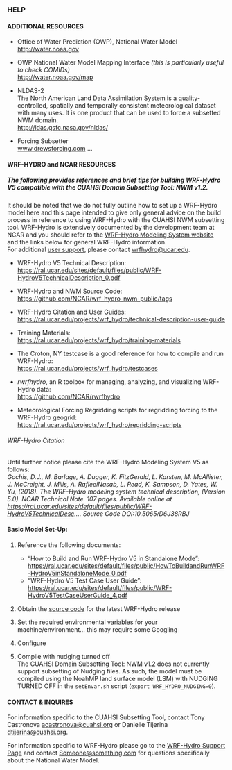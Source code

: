 ### HELP  

#### ADDITIONAL RESOURCES

- Office of Water Prediction (OWP), National Water Model  
<http://water.noaa.gov>

- OWP National Water Model Mapping Interface _(this is particularly useful to check COMIDs)_  
<http://water.noaa.gov/map>

- NLDAS-2  
The North American Land Data Assimilation System is a quality-controlled, spatially and temporally consistent meteorological dataset with many uses. It is one product that can be used to force a subsetted NWM domain.  
<http://ldas.gsfc.nasa.gov/nldas/>


- Forcing Subsetter  
www.drewsforcing.com …



#### WRF-HYDRO and NCAR RESOURCES

##### The following provides references and brief tips for building WRF-Hydro V5 compatible with the CUAHSI Domain Subsetting Tool: NWM v1.2. 

It should be noted that we do not fully outline how to set up a WRF-Hydro model here and this page intended to give only general advice on the build process in reference to using WRF-Hydro with the CUAHSI NWM subsetting tool. WRF-Hydro is extensively documented by the development team at NCAR and you should refer to the [WRF-Hydro Modeling System website](<https://ral.ucar.edu/projects/wrf_hydro/overview>) and the links below for general WRF-Hydro information.  
For additional [user support](<https://ral.ucar.edu/projects/wrf_hydro/contact>), please contact <wrfhydro@ucar.edu>.

- WRF-Hydro V5 Technical Description:  
<https://ral.ucar.edu/sites/default/files/public/WRF-HydroV5TechnicalDescription_0.pdf>

- WRF-Hydro and NWM Source Code:  
<https://github.com/NCAR/wrf_hydro_nwm_public/tags>

- WRF-Hydro Citation and User Guides:  
<https://ral.ucar.edu/projects/wrf_hydro/technical-description-user-guide>

- Training Materials:  
<https://ral.ucar.edu/projects/wrf_hydro/training-materials>

- The Croton, NY testcase is a good reference for how to compile and run WRF-Hydro:  
<https://ral.ucar.edu/projects/wrf_hydro/testcases>  

- _rwrfhydro_, an R toolbox for managing, analyzing, and visualizing WRF-Hydro data:  
<https://github.com/NCAR/rwrfhydro>

- Meteorological Forcing Regridding scripts for regridding forcing to the WRF-Hydro geogrid:  
<https://ral.ucar.edu/projects/wrf_hydro/regridding-scripts>

###### _WRF-Hydro Citation_ 
Until further notice please cite the WRF-Hydro Modeling System V5 as follows:  
_Gochis, D.J., M. Barlage, A. Dugger, K. FitzGerald, L. Karsten, M. McAllister, J. McCreight, J. Mills, A. RafieeiNasab, L. Read, K. Sampson, D. Yates, W. Yu, (2018).  The WRF-Hydro modeling system technical description, (Version 5.0).  NCAR Technical Note. 107 pages. Available online at https://ral.ucar.edu/sites/default/files/public/WRF-HydroV5TechnicalDesc.... Source Code DOI:10.5065/D6J38RBJ_


#### Basic Model Set-Up:

1. Reference the following documents:  
	- “How to Build and Run WRF-Hydro V5 in Standalone Mode”:  
<https://ral.ucar.edu/sites/default/files/public/HowToBuildandRunWRF-HydroV5inStandaloneMode_0.pdf>
	- “WRF-Hydro V5 Test Case User Guide”:  
<https://ral.ucar.edu/sites/default/files/public/WRF-HydroV5TestCaseUserGuide_4.pdf>

2. Obtain the [source code](<https://github.com/NCAR/wrf_hydro_nwm_public/tags>) for the latest WRF-Hydro release

3. Set the required environmental variables for your machine/environment… this may require some Googling 


4. Configure 

5. Compile with nudging turned off  
The CUAHSI Domain Subsetting Tool: NWM v1.2 does not currently support subsetting of Nudging files.  As such, the model must be compiled using the NoahMP land surface model (LSM) with NUDGING TURNED OFF in the ```setEnvar.sh``` script (```export WRF_HYDRO_NUDGING=0```). 



#### CONTACT & INQUIRES 

For information specific to the CUAHSI Subsetting Tool, contact Tony Castronova <acastronova@cuahsi.org> or Danielle Tijerina <dtijerina@cuahsi.org>.

For information specific to WRF-Hydro please go to the [WRF-Hydro Support Page](https://ral.ucar.edu/projects/wrf_hydro/contact) and contact <Someone@something.com> for questions specifically about the National Water Model.


